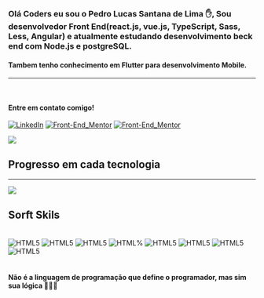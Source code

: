 ### Olá Coders eu sou o Pedro Lucas Santana de Lima ✋, Sou desenvolvedor Front End(react.js, vue.js, TypeScript, Sass, Less, Angular) e atualmente estudando desenvolvimento beck end com Node.js e postgreSQL.
#### Tambem tenho conhecimento em Flutter para desenvolvimento Mobile.

 
<hr/><br>


#### Entre em contato comigo!

[![LinkedIn](https://img.shields.io/badge/LinkedIn-0077B5?style=for-the-badge&logo=linkedin&logoColor=white)](https://www.linkedin.com/in/pedro-lucas-a792bb231/)
[![Front-End_Mentor](https://img.shields.io/badge/dev.to-0A0A0A?style=for-the-badge&logo=devdotto&logoColor=white)](https://www.frontendmentor.io/profile/PEDROLDLIM)
[![Front-End_Mentor](https://img.shields.io/badge/Gmail-D14836?style=for-the-badge&logo=gmail&logoColor=white)](https://mail.google.com/mail/u/0/#inbox?compose=CllgCKCHVNBhvMDDbjfqdKjkQTDHZHshwpjrMPtQDllNRMSsQBRtgVmnGXLbktGDkCSSlCpSPVq)

![](https://github-readme-stats.vercel.app/api?username=pedroldlima&theme=nord&hide_border=false&include_all_commits=true&count_private=false)<br/>



## Progresso em cada tecnologia
<hr>


![](https://github-readme-stats.vercel.app/api/top-langs/?username=pedroldlima&theme=nord&hide_border=false&include_all_commits=true&count_private=false&layout=compact)

## Sorft Skils

<div style="display: inline_block"><br/>
<img align="center" alt="HTML5" src="https://img.shields.io/badge/HTML5-E34F26?style=for-the-badge&logo=html5&logoColor=white" />
<img align="center" alt="HTML5" src="https://img.shields.io/badge/CSS3-1572B6?style=for-the-badge&logo=css3&logoColor=white" />
<img align="center" alt="HTML5" src="https://img.shields.io/badge/JavaScript-323330?style=for-the-badge&logo=javascript&logoColor=F7DF1E" />
<img align="center" alt="HTML%" src="https://img.shields.io/badge/postgres-0e0b29?style=for-the-badge&logo=postgresql&labelColor=0e0b29" />
<img align="center" alt="HTML5" src="https://img.shields.io/badge/Node.js-43853D?style=for-the-badge&logo=node.js&logoColor=white" />
<img align="center" alt="HTML5" src="https://img.shields.io/badge/TypeScript-007ACC?style=for-the-badge&logo=typescript&logoColor=white" />
<img align="center" alt="HTML5" src="https://img.shields.io/badge/React-20232A?style=for-the-badge&logo=react&logoColor=61DAFB" />
<img align="center" alt="HTML5" src="https://img.shields.io/badge/Vue.js-35495E?style=for-the-badge&logo=vue.js&logoColor=4FC08D" />
</div><br>

#### Não é a linguagem de programação que define o programador, mas sim sua lógica 🌿👨‍💻
<br>
